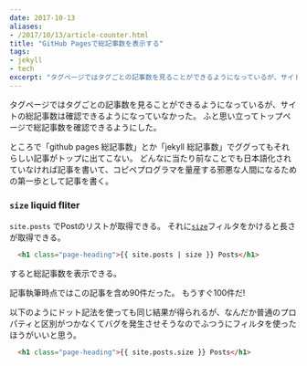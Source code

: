 ```yaml
---
date: 2017-10-13
aliases:
- /2017/10/13/article-counter.html
title: "GitHub Pagesで総記事数を表示する"
tags:
- jekyll
- tech
excerpt: "タグページではタグごとの記事数を見ることができるようになっているが、サイトの総記事数は確認できるようになっていなかった。ふと思い立ってトップページで総記事数を確認できるようにした。"
---
```


タグページではタグごとの記事数を見ることができるようになっているが、サイトの総記事数は確認できるようになっていなかった。
ふと思い立ってトップページで総記事数を確認できるようにした。

ところで「github pages 総記事数」とか「jekyll 総記事数」でググってもそれらしい記事がトップに出てこない。
どんなに当たり前なことでも日本語化されていなければ記事を書いて、コピペプログラマを量産する邪悪な人間になるための第一歩として記事を書く。

### `size` liquid fliter

`site.posts` でPostのリストが取得できる。
それに[`size`](https://shopify.github.io/liquid/filters/size/)フィルタをかけると長さが取得できる。

```html
  <h1 class="page-heading">{{ site.posts | size }} Posts</h1>
```

すると総記事数を表示できる。

記事執筆時点ではこの記事を含め90件だった。
もうすぐ100件だ!

以下のようにドット記法を使っても同じ結果が得られるが、なんだか普通のプロパティと区別がつかなくてバグを発生させそうなのでふつうにフィルタを使ったほうがいいと思う。

```html
  <h1 class="page-heading">{{ site.posts.size }} Posts</h1>
```